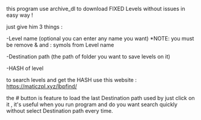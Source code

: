 this program use archive_dl to download FIXED Levels without issues in easy way !

just give him 3 things :

-Level name (optional you can enter any name you want)
*NOTE: you must be remove & and : symols from Level name 

-Destination path (the path of folder you want to save levels on it) 

-HASH of level

to search levels and get the HASH use this website : https://maticzpl.xyz/lbpfind/

the # button is feature to load the last Destination path used by just click on it 
, it's useful when you run program and do you want search quickly
 without select Destination path every time.
